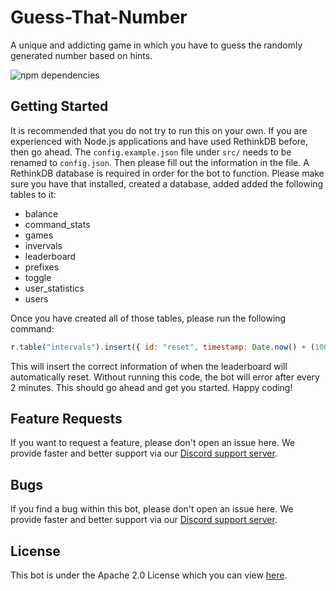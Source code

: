 # Guess-That-Number
A unique and addicting game in which you have to guess the randomly generated number based on hints.

![npm dependencies](https://david-dm.org/PassTheMayo/Guess-That-Number.svg "npm dependencies")

## Getting Started
It is recommended that you do not try to run this on your own. If you are experienced with Node.js applications and have used RethinkDB before, then go ahead. The `config.example.json` file under `src/` needs to be renamed to `config.json`. Then please fill out the information in the file. A RethinkDB database is required in order for the bot to function. Please make sure you have that installed, created a database, added added the following tables to it:
* balance
* command_stats
* games
* invervals
* leaderboard
* prefixes
* toggle
* user_statistics
* users

Once you have created all of those tables, please run the following command:
```js
r.table("intervals").insert({ id: "reset", timestamp: Date.now() + (1000 * 60 * 60 * 24 * 15) });
```
This will insert the correct information of when the leaderboard will automatically reset. Without running this code, the bot will error after every 2 minutes. This should go ahead and get you started. Happy coding!

## Feature Requests
If you want to request a feature, please don't open an issue here. We provide faster and better support via our [Discord support server](https://discord.gg/3hqURjk).

## Bugs
If you find a bug within this bot, please don't open an issue here. We provide faster and better support via our [Discord support server](https://discord.gg/3hqURjk).

## License
This bot is under the Apache 2.0 License which you can view [here](https://github.com/PassTheMayo/Guess-That-Number/blob/master/LICENSE).
